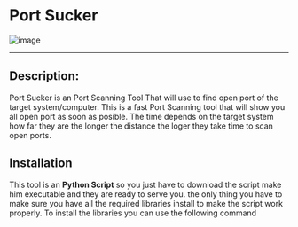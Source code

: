 # Port Sucker

![image](https://user-images.githubusercontent.com/85181215/139897509-86e366d4-f5bf-4dc8-b113-e580d26c2b4d.png)

------
## Description:

Port Sucker is an Port Scanning Tool That will use to find open port of the target system/computer.
This is a fast Port Scanning tool that will show you all open port as soon as posible. The time
depends on the target system how far they are the longer the distance the loger they take time to 
scan open ports.

## Installation

This tool is an **Python Script** so you just have to download the script make him executable and they are ready to serve you.
the only thing you have to make sure you have all the required libraries install to make the script work properly.
To install the libraries you can use the following command
```

```
